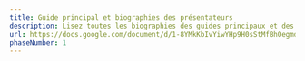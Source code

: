 ```yaml
---
title: Guide principal et biographies des présentateurs
description: Lisez toutes les biographies des guides principaux et des présentateurs ici !
url: https://docs.google.com/document/d/1-8YMkKbIvYiwYHp9H0sStMfBhOegmdp5cH1xhlgXuHA/edit?usp=sharing
phaseNumber: 1
---
```

